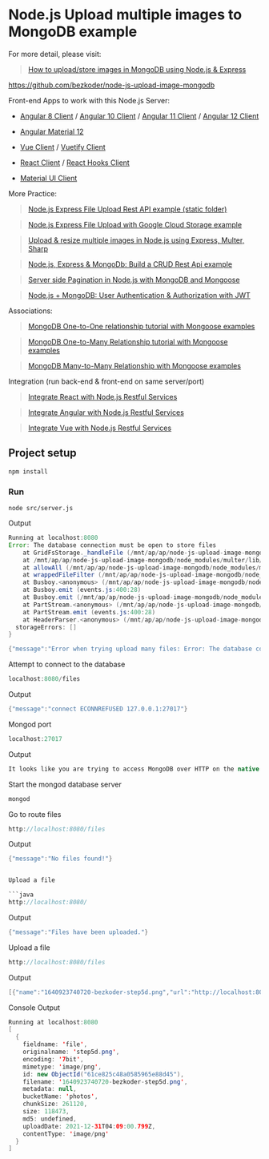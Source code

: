 # Node.js Upload multiple images to MongoDB example

For more detail, please visit:
> [How to upload/store images in MongoDB using Node.js & Express](https://bezkoder.com/node-js-upload-multiple-images-mongodb/)

https://github.com/bezkoder/node-js-upload-image-mongodb

Front-end Apps to work with this Node.js Server:
- [Angular 8 Client](https://bezkoder.com/angular-multiple-files-upload/) / [Angular 10 Client](https://bezkoder.com/angular-10-file-upload/) / [Angular 11 Client](https://bezkoder.com/angular-11-file-upload/) / [Angular 12 Client](https://bezkoder.com/angular-12-file-upload/)

- [Angular Material 12](https://bezkoder.com/angular-material-12-file-upload/)

- [Vue Client](https://bezkoder.com/vue-axios-file-upload/) / [Vuetify Client](https://bezkoder.com/vuetify-file-upload/)

- [React Client](https://bezkoder.com/react-file-upload-axios/) / [React Hooks Client](https://bezkoder.com/react-hooks-file-upload/)

- [Material UI Client](https://bezkoder.com/material-ui-file-upload/)

More Practice:
> [Node.js Express File Upload Rest API example (static folder)](https://bezkoder.com/node-js-express-file-upload/)

> [Node.js Express File Upload with Google Cloud Storage example](https://bezkoder.com/google-cloud-storage-nodejs-upload-file/)

> [Upload & resize multiple images in Node.js using Express, Multer, Sharp](https://bezkoder.com/node-js-upload-resize-multiple-images/)

> [Node.js, Express & MongoDb: Build a CRUD Rest Api example](https://bezkoder.com/node-express-mongodb-crud-rest-api/)

> [Server side Pagination in Node.js with MongoDB and Mongoose](https://bezkoder.com/node-js-mongodb-pagination/)

> [Node.js + MongoDB: User Authentication & Authorization with JWT](https://bezkoder.com/node-js-mongodb-auth-jwt/)

Associations:
> [MongoDB One-to-One relationship tutorial with Mongoose examples](https://bezkoder.com/mongoose-one-to-one-relationship-example/)

> [MongoDB One-to-Many Relationship tutorial with Mongoose examples](https://bezkoder.com/mongoose-one-to-many-relationship/)

> [MongoDB Many-to-Many Relationship with Mongoose examples](https://bezkoder.com/mongodb-many-to-many-mongoose/)

Integration (run back-end & front-end on same server/port)
> [Integrate React with Node.js Restful Services](https://bezkoder.com/integrate-react-express-same-server-port/)

> [Integrate Angular with Node.js Restful Services](https://bezkoder.com/integrate-angular-10-node-js/)

> [Integrate Vue with Node.js Restful Services](https://bezkoder.com/serve-vue-app-express/)

## Project setup
```
npm install
```

### Run
```
node src/server.js
```

Output
```java
Running at localhost:8080
Error: The database connection must be open to store files
    at GridFsStorage._handleFile (/mnt/ap/ap/node-js-upload-image-mongodb/node_modules/multer-gridfs-storage/lib/gridfs.js:175:12)
    at /mnt/ap/ap/node-js-upload-image-mongodb/node_modules/multer/lib/make-middleware.js:145:17
    at allowAll (/mnt/ap/ap/node-js-upload-image-mongodb/node_modules/multer/index.js:8:3)
    at wrappedFileFilter (/mnt/ap/ap/node-js-upload-image-mongodb/node_modules/multer/index.js:44:7)
    at Busboy.<anonymous> (/mnt/ap/ap/node-js-upload-image-mongodb/node_modules/multer/lib/make-middleware.js:115:7)
    at Busboy.emit (events.js:400:28)
    at Busboy.emit (/mnt/ap/ap/node-js-upload-image-mongodb/node_modules/busboy/lib/main.js:38:33)
    at PartStream.<anonymous> (/mnt/ap/ap/node-js-upload-image-mongodb/node_modules/busboy/lib/types/multipart.js:213:13)
    at PartStream.emit (events.js:400:28)
    at HeaderParser.<anonymous> (/mnt/ap/ap/node-js-upload-image-mongodb/node_modules/dicer/lib/Dicer.js:51:16) {
  storageErrors: []
}

{"message":"Error when trying upload many files: Error: The database connection must be open to store files"}
```

Attempt to connect to the database
```java
localhost:8080/files
```

Output
```java
{"message":"connect ECONNREFUSED 127.0.0.1:27017"}
```

Mongod port
```java
localhost:27017
```

Output
```java
It looks like you are trying to access MongoDB over HTTP on the native driver port.
```

Start the mongod database server

```java
mongod
```

Go to route files
```java
http://localhost:8080/files
```

Output
```java
{"message":"No files found!"}


Upload a file

```java
http://localhost:8080/
```

Output
```java
{"message":"Files have been uploaded."}
```

Upload a file

```java
http://localhost:8080/files
```

Output
```java
[{"name":"1640923740720-bezkoder-step5d.png","url":"http://localhost:8080/files/1640923740720-bezkoder-step5d.png"}]
```

Console Output
```java
Running at localhost:8080
[
  {
    fieldname: 'file',
    originalname: 'step5d.png',
    encoding: '7bit',
    mimetype: 'image/png',
    id: new ObjectId("61ce825c48a0585965e88d45"),
    filename: '1640923740720-bezkoder-step5d.png',
    metadata: null,
    bucketName: 'photos',
    chunkSize: 261120,
    size: 118473,
    md5: undefined,
    uploadDate: 2021-12-31T04:09:00.799Z,
    contentType: 'image/png'
  }
]
```
